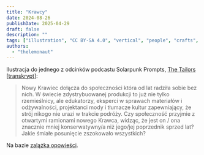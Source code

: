 ```yaml
---
title: "Krawcy"
date: 2024-08-26
publishDate: 2025-04-29
draft: false
description: ""
tags: ["illustration", "CC BY-SA 4.0", "vertical", "people", "crafts", "Africa", "disability"]
authors:
  - "thelemonaut"
---
```


Ilustracja do jednego z odcinków podcastu Solarpunk Prompts, [The Tailors](https://podcast.tomasino.org/@SolarpunkPrompts/episodes/the-tailors) [[transkrypt](https://wiki.tomasino.org/writing/Solarpunk-Prompts---The-Tailors)]:

> Nowy Krawiec dołącza do społeczności która od lat radziła sobie bez nich. W świecie zdystrybuowanej produkcji to już nie tylko rzemieślnicy, ale edukatorzy, eksperci w sprawach materiałów i odżywalności, projektanci mody i tłumacze kultur zapewniający, że strój nikogo nie urazi w trakcie podróży. Czy społeczność przyjmie z otwartymi ramionami nowego Krawca, widząc, że jest on / ona znacznie mniej konserwatywny/a niż jego/jej poprzednik sprzed lat? Jakie śmiałe posunięcie zszokowało wszystkich?

Na bazie [zalążka opowieści](/pl/seeds/the-tailors).
